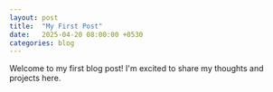 ```yaml
---
layout: post
title:  "My First Post"
date:   2025-04-20 08:00:00 +0530
categories: blog
---
```


Welcome to my first blog post! I'm excited to share my thoughts and projects here.
